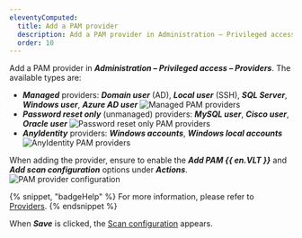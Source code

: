 ```yaml
---
eleventyComputed:
  title: Add a PAM provider
  description: Add a PAM provider in Administration – Privileged access – Providers.
  order: 10
---
```

Add a PAM provider in ***Administration – Privileged access – Providers***. The available types are:

* ***Managed*** providers: ***Domain user*** (AD), ***Local user*** (SSH), ***SQL Server***, ***Windows user***, ***Azure AD user***
![Managed PAM providers](https://cdnweb.devolutions.net/docs/docs_en_server_ServerOp2107.png)
* ***Password reset only*** (unmanaged) providers: ***MySQL user***, ***Cisco user***, ***Oracle user***
![Password reset only PAM providers](https://cdnweb.devolutions.net/docs/docs_en_server_ServerOp2108.png)
* ***AnyIdentity*** providers: ***Windows accounts***, ***Windows local accounts***
![AnyIdentity PAM providers](https://cdnweb.devolutions.net/docs/docs_en_server_ServerOp2109.png)

When adding the provider, ensure to enable the ***Add PAM {{ en.VLT }}*** and ***Add scan configuration*** options under ***Actions***.
![PAM provider configuration](https://cdnweb.devolutions.net/docs/docs_en_server_ServerOp2110.png)

{% snippet, "badgeHelp" %}
For more information, please refer to [Providers](/pam/server/providers/).
{% endsnippet %}

When ***Save*** is clicked, the [Scan configuration](pam/server/getting-started/create-run-scan-configuration) appears.